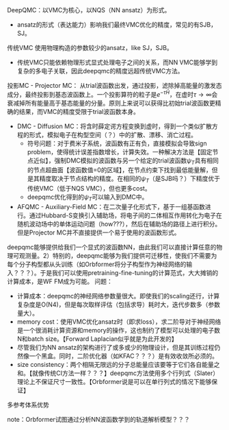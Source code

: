 DeepQMC：以VMC为核心，以NQS（NN ansatz）为形式。
- ansatz的形式（表达能力）影响我们最终VMC优化的精度，常见的有SJB，SJ。

传统VMC
使用物理构造的参数较少的ansatz，like SJ，SJB。
- 传统VMC只能依赖物理形式显式处理电子之间的关系，而NN VMC能够学到复杂的多电子关联，因此deepqmc的精度远超传统VMC方法。


投影MC - Projector MC：
从trial波函数出发，通过投影，滤除掉高能量的激发态成分，最终投影到基态波函数上。一个投影算符的粒子是$e^{-\tau \hat{H}}$，在虚时$\tau \to \infty$会衰减掉所有能量高于基态能量的分量。原则上来说可以获得比初始trial波函数更精确的结果，而VMC的精度受限于trial波函数本身。
- DMC - Diffusion MC：将含时薛定谔方程变换到虚时，得到一个类似扩散方程的形式，模拟电子在构型空间（？）中的扩散、漂移、消亡过程。
	- 符号问题：对于费米子系统，波函数有正有负，直接模拟会导致sign problem，使得统计误差指数增长，计算失效。一种解决方法是【固定节点近似】，强制DMC模拟的波函数与另一个给定的trial波函数$\psi_T$具有相同的节点超曲面【波函数值=0的区域】，在节点约束下找到最低能量解，但是其精度取决于节点结构的精度。在相同的$\psi_T$（是SJB吗？）下精度优于传统VMC（低于NQS VMC），但也更多cost。
	- deepqmc优化得到的$\psi_T$可以输入到DMC中。
- AFQMC - Auxiliary-Field MC：在二次量子化形式下，基于一组基函数进行。通过Hubbard-S变换引入辅助场，将电子间的二体相互作用转化为电子在随机波动场中的单体运动问题（how???），然后在辅助场的路径上进行积分。
但是Projector MC并不直接提供一个易于使用的波函数形式。

deepqmc能够提供给我们一个显式的波函数NN，由此我们可以直接计算任意的物理可观测量。2）特别的，deepqmc能够为我们提供可迁移性，使我们不需要为每个分子构型都从头训练（如Orbformer将分子构型作为神经网络的输入？？？）。于是我们可以使用pretraining-fine-tuning的计算范式，大大摊销的计算成本，是WF FM成为可能。
问题：
- 计算成本：deepqmc的神经网络参数量很大。即使我们的scaling还行，计算复杂度是O(N4)，但是每次取样评估（包括求导）耗时大，迭代步数多（参数量大）。
- memory cost：使用VMC优化ansatz时（即求loss），求二阶导对于神经网络是一个很消耗计算资源和memory的操作，这也制约了模型可以处理的电子数N和batch size。【Forward Laplacian似乎就是为此开发的】
- 尽管我们为NN ansatz的架构进行了或多或少的物理设计，但是其训练过程仍然像一个黑盒。同时，二阶优化器（如KFAC？？？）是有效收敛所必须的。
- size consistency：两个相隔无限远的分子总能量应该要等于它们各自能量之和。【就像传统CI方法一样？？？】deepqmc方法使用多个行列式（Slater）理论上不保证尺寸一致性。【Orbformer说是可以在单行列式的情况下能够保证】

多参考体系优势




note：Orbformer试图通过分析NN波函数学到的轨道解析模型？？？